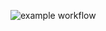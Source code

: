 ![example workflow](https://github.com/AEAnninga/test_github_actions/actions/workflows/run-tests.yml/badge.svg?event=push)
